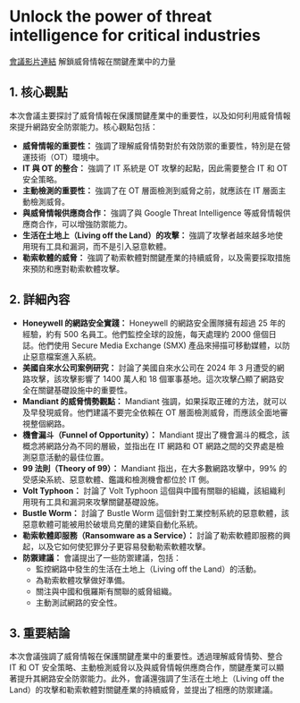 # Unlock the power of threat intelligence for critical industries
[會議影片連結](https://www.youtube.com/watch?v=Fon5n06bd9A)
解鎖威脅情報在關鍵產業中的力量

## 1. 核心觀點

本次會議主要探討了威脅情報在保護關鍵產業中的重要性，以及如何利用威脅情報來提升網路安全防禦能力。核心觀點包括：

*   **威脅情報的重要性：** 強調了理解威脅情勢對於有效防禦的重要性，特別是在營運技術（OT）環境中。
*   **IT 與 OT 的整合：** 強調了 IT 系統是 OT 攻擊的起點，因此需要整合 IT 和 OT 安全策略。
*   **主動檢測的重要性：** 強調了在 OT 層面檢測到威脅之前，就應該在 IT 層面主動檢測威脅。
*   **與威脅情報供應商合作：** 強調了與 Google Threat Intelligence 等威脅情報供應商合作，可以增強防禦能力。
*   **生活在土地上（Living off the Land）的攻擊：** 強調了攻擊者越來越多地使用現有工具和漏洞，而不是引入惡意軟體。
*   **勒索軟體的威脅：** 強調了勒索軟體對關鍵產業的持續威脅，以及需要採取措施來預防和應對勒索軟體攻擊。

## 2. 詳細內容

*   **Honeywell 的網路安全實踐：** Honeywell 的網路安全團隊擁有超過 25 年的經驗，約有 500 名員工。他們監控全球的設施，每天處理約 2000 億個日誌。他們使用 Secure Media Exchange (SMX) 產品來掃描可移動媒體，以防止惡意檔案進入系統。
*   **美國自來水公司案例研究：** 討論了美國自來水公司在 2024 年 3 月遭受的網路攻擊，該攻擊影響了 1400 萬人和 18 個軍事基地。這次攻擊凸顯了網路安全在關鍵基礎設施中的重要性。
*   **Mandiant 的威脅情勢觀點：** Mandiant 強調，如果採取正確的方法，就可以及早發現威脅。他們建議不要完全依賴在 OT 層面檢測威脅，而應該全面地審視整個網路。
*   **機會漏斗（Funnel of Opportunity）：** Mandiant 提出了機會漏斗的概念，該概念將網路分為不同的層級，並指出在 IT 網路和 OT 網路之間的交界處是檢測惡意活動的最佳位置。
*   **99 法則（Theory of 99）：** Mandiant 指出，在大多數網路攻擊中，99% 的受感染系統、惡意軟體、鑑識和檢測機會都位於 IT 側。
*   **Volt Typhoon：** 討論了 Volt Typhoon 這個與中國有關聯的組織，該組織利用現有工具和漏洞來攻擊關鍵基礎設施。
*   **Bustle Worm：** 討論了 Bustle Worm 這個針對工業控制系統的惡意軟體，該惡意軟體可能被用於破壞烏克蘭的建築自動化系統。
*   **勒索軟體即服務（Ransomware as a Service）：** 討論了勒索軟體即服務的興起，以及它如何使犯罪分子更容易發動勒索軟體攻擊。
*   **防禦建議：** 會議提出了一些防禦建議，包括：
    *   監控網路中發生的生活在土地上（Living off the Land）的活動。
    *   為勒索軟體攻擊做好準備。
    *   關注與中國和俄羅斯有關聯的威脅組織。
    *   主動測試網路的安全性。

## 3. 重要結論

本次會議強調了威脅情報在保護關鍵產業中的重要性。透過理解威脅情勢、整合 IT 和 OT 安全策略、主動檢測威脅以及與威脅情報供應商合作，關鍵產業可以顯著提升其網路安全防禦能力。此外，會議還強調了生活在土地上（Living off the Land）的攻擊和勒索軟體對關鍵產業的持續威脅，並提出了相應的防禦建議。
